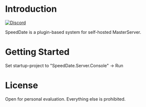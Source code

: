 # Introduction

[![Discord](https://img.shields.io/discord/413156098993029120.svg)](https://discord.gg/F9hJhcX) 

SpeedDate is a plugin-based system for self-hosted MasterServer.

# Getting Started
Set startup-project to "SpeedDate.Server.Console" -> Run

# License
Open for personal evaluation. Everything else is prohibited.